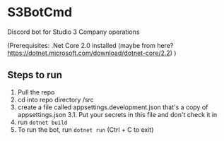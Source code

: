 # S3BotCmd
Discord bot for Studio 3 Company operations

(Prerequisites: .Net Core 2.0 installed (maybe from here? https://dotnet.microsoft.com/download/dotnet-core/2.2) )
## Steps to run 
1. Pull the repo
2. cd into repo directory /src 
3. create a file called appsettings.development.json that's a copy of appsettings.json 
  3.1. Put your secrets in this file and don't check it in 
4. run ```dotnet build```
5. To run the bot, run ```dotnet run``` (Ctrl + C to exit)
